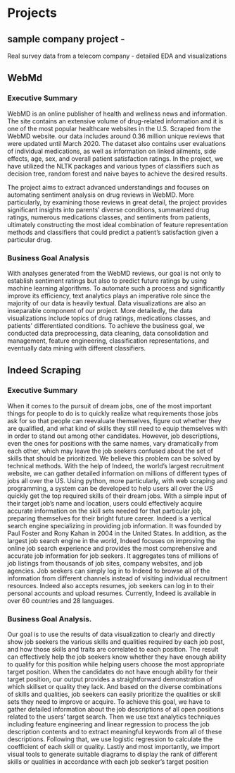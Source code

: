 # Projects

## sample company project - 
Real survey data from a telecom company - detailed EDA and visualizations

## WebMd 

### Executive Summary 
WebMD is an online publisher of health and wellness news and information. The site contains an extensive volume of drug-related information and it is one of the most popular healthcare websites in the U.S. Scraped from the WebMD website. our data includes around 0.36 million unique reviews that were updated until March 2020. The dataset also contains user evaluations of individual medications, as well as information on linked ailments, side effects, age, sex, and overall patient satisfaction ratings. In the project, we have utilized the NLTK packages and various types of classifiers such as decision tree, random forest and naive bayes to achieve the desired results.

The project aims to extract advanced understandings and focuses on automating sentiment analysis on drug reviews in WebMD. More particularly, by examining those reviews in great detail, the project provides significant insights into parents' diverse conditions, summarized drug ratings, numerous medications classes, and sentiments from patients, ultimately constructing the most ideal combination of feature representation methods and classifiers that could predict a patient’s satisfaction given a particular drug. 

### Business Goal Analysis
With analyses generated from the WebMD reviews, our goal is not only to establish sentiment ratings but also to predict future ratings by using machine learning algorithms. To automate such a process and significantly improve its efficiency, text analytics plays an imperative role since the majority of our data is heavily textual. Data visualizations are also an inseparable component of our project. More detailedly, the data visualizations include topics of drug ratings, medications classes, and patients' differentiated conditions.  To achieve the business goal, we conducted data preprocessing, data cleaning, data consolidation and management, feature engineering, classification representations, and eventually data mining with different classifiers. 


## Indeed Scraping

### Executive Summary
When it comes to the pursuit of dream jobs, one of the most important things for people to do is to quickly realize what requirements those jobs ask for so that people can reevaluate themselves, figure out whether they are qualified, and what kind of skills they still need to equip themselves with in order to stand out among other candidates. However, job descriptions, even the ones for positions with the same names, vary dramatically from each other, which may leave the job seekers confused about the set of skills that should be prioritized. We believe this problem can be solved by technical methods.
With the help of Indeed, the world’s largest recruitment website, we can gather detailed information on millions of different types of jobs all over the US. Using python, more particularly, with web scraping and programming, a system can be developed to help users all over the US quickly get the top required skills of their dream jobs. With a simple input of their target job’s name and location, users could effectively acquire accurate information on the skill sets needed for that particular job, preparing themselves for their bright future career.
Indeed is a vertical search engine specializing in providing job information. It was founded by Paul Foster and Rony Kahan in 2004 in the United States. In addition, as the largest job search engine in the world, Indeed focuses on improving the online job search experience and provides the most comprehensive and accurate job information for job seekers. It aggregates tens of millions of job listings from thousands of job sites, company websites, and job agencies. Job seekers can simply log in to Indeed to browse all of the information from different channels instead of visiting individual recruitment resources. Indeed also accepts resumes, job seekers can log in to their personal accounts and upload resumes. Currently, Indeed is available in over 60 countries and 28 languages.

### Business Goal Analysis.
Our goal is to use the results of data visualization to clearly and directly show job seekers the various skills and qualities required by each job post, and how those skills and traits are correlated to each position. The result can effectively help the job seekers know whether they have enough ability to qualify for this position while helping users choose the most appropriate target position.
When the candidates do not have enough ability for their target position, our output provides a straightforward demonstration of which skillset or quality they lack. And based on the diverse combinations of skills and qualities, job seekers can easily prioritize the qualities or skill sets they need to improve or acquire.
To achieve this goal, we have to gather detailed information about the job descriptions of all open positions related to the users’ target search. Then we use text analytics techniques including feature engineering and linear regression to process the job description contents and to extract meaningful keywords from all of these descriptions. Following that, we use logistic regression to calculate the coefficient of each skill or quality. Lastly and most importantly, we import visual tools to generate suitable diagrams to display the rank of different skills or qualities in accordance with each job seeker’s target position
